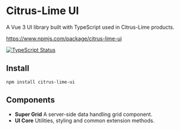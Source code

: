 # Citrus-Lime UI

A Vue 3 UI library built with TypeScript used in Citrus-Lime products.

https://www.npmjs.com/package/citrus-lime-ui

[![TypeScript Status](https://github.com/Citrus-Lime-Ltd/citrus-lime-ui/.github/workflows/TypeScript-Compile-Test/badge.svg)](https://github.com/Citrus-Lime-Ltd/citrus-lime-ui/actions)

## Install

`npm install citrus-lime-ui`

## Components

- **Super Grid**
  A server-side data handling grid component.
- **UI Core**
  Utilities, styling and common extension methods.
